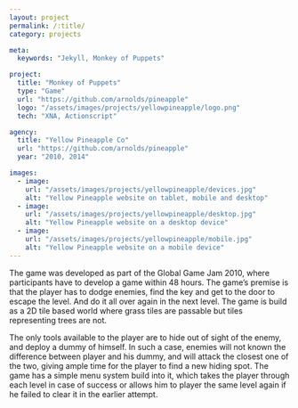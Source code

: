 ```yaml
---
layout: project
permalink: /:title/
category: projects

meta:
  keywords: "Jekyll, Monkey of Puppets"

project:
  title: "Monkey of Puppets"
  type: "Game"
  url: "https://github.com/arnolds/pineapple"
  logo: "/assets/images/projects/yellowpineapple/logo.png"
  tech: "XNA, Actionscript"

agency:
  title: "Yellow Pineapple Co"
  url: "https://github.com/arnolds/pineapple"
  year: "2010, 2014"

images:
  - image:
    url: "/assets/images/projects/yellowpineapple/devices.jpg"
    alt: "Yellow Pineapple website on tablet, mobile and desktop"
  - image:
    url: "/assets/images/projects/yellowpineapple/desktop.jpg"
    alt: "Yellow Pineapple website on a desktop device"
  - image:
    url: "/assets/images/projects/yellowpineapple/mobile.jpg"
    alt: "Yellow Pineapple website on a mobile device"
---
```

<p>The game was developed as part of the Global Game Jam 2010, where participants have to develop a game within 48 hours. The game’s premise is that the player has to dodge enemies, find the key and get to the door to escape the level. And do it all over again in the next level. The game is build as a 2D tile based world where grass tiles are passable but tiles representing trees are not.</p>
<p>The only tools available to the player are to hide out of sight of the enemy, and deploy a dummy of himself. In such a case, enemies will not known the difference between player and his dummy, and will attack the closest one of the two, giving ample time for the player to find a new hiding spot. The game has a simple menu system build into it, which takes the player through each level in case of success or allows him to player the same level again if he failed to clear it in the earlier attempt.</p>